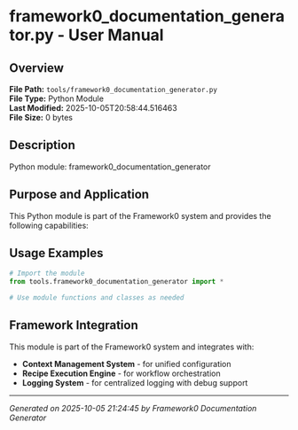 # framework0_documentation_generator.py - User Manual

## Overview
**File Path:** `tools/framework0_documentation_generator.py`  
**File Type:** Python Module  
**Last Modified:** 2025-10-05T20:58:44.516463  
**File Size:** 0 bytes  

## Description
Python module: framework0_documentation_generator

## Purpose and Application
This Python module is part of the Framework0 system and provides the following capabilities:

## Usage Examples

```python
# Import the module
from tools.framework0_documentation_generator import *

# Use module functions and classes as needed
```


## Framework Integration

This module is part of the Framework0 system and integrates with:

- **Context Management System** - for unified configuration
- **Recipe Execution Engine** - for workflow orchestration
- **Logging System** - for centralized logging with debug support


---
*Generated on 2025-10-05 21:24:45 by Framework0 Documentation Generator*
